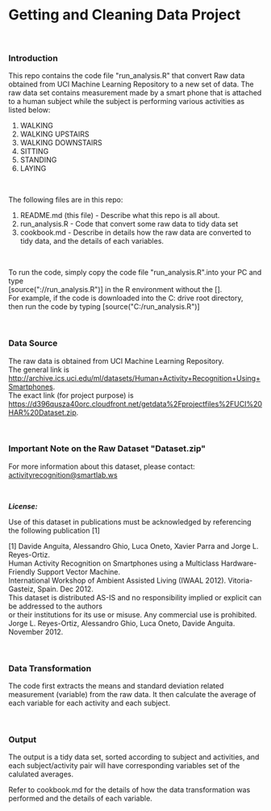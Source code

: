 # Getting and Cleaning Data Project #
&nbsp;
### Introduction ###
This repo contains the code file "run_analysis.R" that convert Raw data obtained from UCI Machine Learning Repository
to a new set of data. The raw data set contains measurement made by a smart phone that is attached to a human subject
while the subject is performing various activities as listed below:

1. WALKING
2. WALKING UPSTAIRS
3. WALKING DOWNSTAIRS
4. SITTING
5. STANDING
6. LAYING

&nbsp;

The following files are in this repo:

1. README.md (this file) - Describe what this repo is all about.
2. run_analysis.R - Code that convert some raw data to tidy data set
3. cookbook.md - Describe in details how the raw data are converted to tidy data, and the details of each variables.

&nbsp;

To run the code, simply copy the code file "run_analysis.R".into your PC and type  
[source("<Drive>:/<Directory>/run_analysis.R")] in the R environment without the [].  
For example, if the code is downloaded into the C: drive root directory,  
then run the code by typing [source("C:/run_analysis.R")]

&nbsp;

### Data Source ###
The raw data is obtained from UCI Machine Learning Repository.  
The general link is http://archive.ics.uci.edu/ml/datasets/Human+Activity+Recognition+Using+Smartphones.  
The exact link (for project purpose) is https://d396qusza40orc.cloudfront.net/getdata%2Fprojectfiles%2FUCI%20HAR%20Dataset.zip.

&nbsp;

### Important Note on the Raw Dataset "Dataset.zip" ###


For more information about this dataset, please contact: activityrecognition@smartlab.ws  

&nbsp;

**_License:_**

Use of this dataset in publications must be acknowledged by referencing the following publication [1]  

[1] Davide Anguita, Alessandro Ghio, Luca Oneto, Xavier Parra and Jorge L. Reyes-Ortiz.  
Human Activity Recognition on Smartphones using a Multiclass Hardware-Friendly Support Vector Machine.  
International Workshop of Ambient Assisted Living (IWAAL 2012). Vitoria-Gasteiz, Spain. Dec 2012.  
This dataset is distributed AS-IS and no responsibility implied or explicit can be addressed to the authors  
or their institutions for its use or misuse. Any commercial use is prohibited.  
Jorge L. Reyes-Ortiz, Alessandro Ghio, Luca Oneto, Davide Anguita. November 2012.

&nbsp;

### Data Transformation ###
The code first extracts the means and standard deviation related measurement (variable) from the raw data.
It then calculate the average of each variable for each activity and each subject.

&nbsp;

### Output ###
The output is a tidy data set, sorted according to subject and activities, and each subject/activity pair
will have corresponding variables set of the calulated averages.


Refer to cookbook.md for the details of how the data transformation was performed and the details of each variable.
